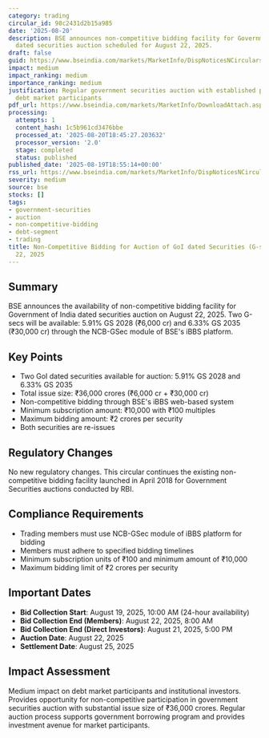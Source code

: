 ```yaml
---
category: trading
circular_id: 98c2431d2b15a985
date: '2025-08-20'
description: BSE announces non-competitive bidding facility for Government of India
  dated securities auction scheduled for August 22, 2025.
draft: false
guid: https://www.bseindia.com/markets/MarketInfo/DispNoticesNCirculars.aspx?Noticeid={8933CAD9-FBC0-466E-9BE0-8766736ED747}&noticeno=20250820-2&dt=08/20/2025&icount=2&totcount=61&flag=0
impact: medium
impact_ranking: medium
importance_ranking: medium
justification: Regular government securities auction with established procedures affecting
  debt market participants
pdf_url: https://www.bseindia.com/markets/MarketInfo/DownloadAttach.aspx?id=20250820-2&attachedId=
processing:
  attempts: 1
  content_hash: 1c5b961cd3476bbe
  processed_at: '2025-08-20T18:45:27.203632'
  processor_version: '2.0'
  stage: completed
  status: published
published_date: '2025-08-19T18:55:14+00:00'
rss_url: https://www.bseindia.com/markets/MarketInfo/DispNoticesNCirculars.aspx?Noticeid={8933CAD9-FBC0-466E-9BE0-8766736ED747}&noticeno=20250820-2&dt=08/20/2025&icount=2&totcount=61&flag=0
severity: medium
source: bse
stocks: []
tags:
- government-securities
- auction
- non-competitive-bidding
- debt-segment
- trading
title: Non-Competitive Bidding for Auction of GoI dated Securities (G-secs) on August
  22, 2025
---
```


## Summary

BSE announces the availability of non-competitive bidding facility for Government of India dated securities auction on August 22, 2025. Two G-secs will be available: 5.91% GS 2028 (₹6,000 cr) and 6.33% GS 2035 (₹30,000 cr) through the NCB-GSec module of BSE's iBBS platform.

## Key Points

- Two GoI dated securities available for auction: 5.91% GS 2028 and 6.33% GS 2035
- Total issue size: ₹36,000 crores (₹6,000 cr + ₹30,000 cr)
- Non-competitive bidding through BSE's iBBS web-based system
- Minimum subscription amount: ₹10,000 with ₹100 multiples
- Maximum bidding amount: ₹2 crores per security
- Both securities are re-issues

## Regulatory Changes

No new regulatory changes. This circular continues the existing non-competitive bidding facility launched in April 2018 for Government Securities auctions conducted by RBI.

## Compliance Requirements

- Trading members must use NCB-GSec module of iBBS platform for bidding
- Members must adhere to specified bidding timelines
- Minimum subscription units of ₹100 and minimum amount of ₹10,000
- Maximum bidding limit of ₹2 crores per security

## Important Dates

- **Bid Collection Start**: August 19, 2025, 10:00 AM (24-hour availability)
- **Bid Collection End (Members)**: August 22, 2025, 8:00 AM
- **Bid Collection End (Direct Investors)**: August 21, 2025, 5:00 PM
- **Auction Date**: August 22, 2025
- **Settlement Date**: August 25, 2025

## Impact Assessment

Medium impact on debt market participants and institutional investors. Provides opportunity for non-competitive participation in government securities auction with substantial issue size of ₹36,000 crores. Regular auction process supports government borrowing program and provides investment avenue for market participants.